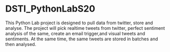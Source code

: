 # DSTI_PythonLabS20
This Python Lab project is designed to pull data from twitter, store and analyse. The project will pick realtime tweets from twitter, perfect sentiment analysis of the same, create an email trigger,and visual tweets and sentiments.  At the same time, the same tweets are stored in batches and then analysed.
